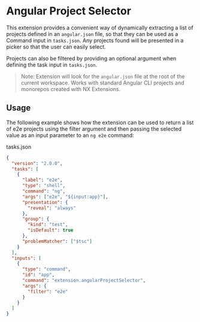 # Angular Project Selector

This extension provides a convenient way of dynamically extracting a list of projects defined in an `angular.json` file, so that they can be used as a Command input in `tasks.json`. Any projects found will be presented in a picker so that the user can easily select.

Projects can also be filtered by providing an optional argument when defining the task input in `tasks.json`.

> Note: Extension will look for the `angular.json` file at the root of the current workspace. Works with standard Angular CLI projects and monorepos created with NX Extensions.

## Usage

The following example shows how the extension can be used to return a list of e2e projects using the filter argument and then passing the selected value as an input parameter to an `ng e2e` command:

tasks.json

```json
{
  "version": "2.0.0",
  "tasks": [
    {
      "label": "e2e",
      "type": "shell",
      "command": "ng",
      "args": ["e2e", "${input:app}"],
      "presentation": {
        "reveal": "always"
      },
      "group": {
        "kind": "test",
        "isDefault": true
      },
      "problemMatcher": ["$tsc"]
    }
  ],
  "inputs": [
    {
      "type": "command",
      "id": "app",
      "command": "extension.angularProjectSelector",
      "args": {
        "filter": "e2e"
      }
    }
  ]
}
```
